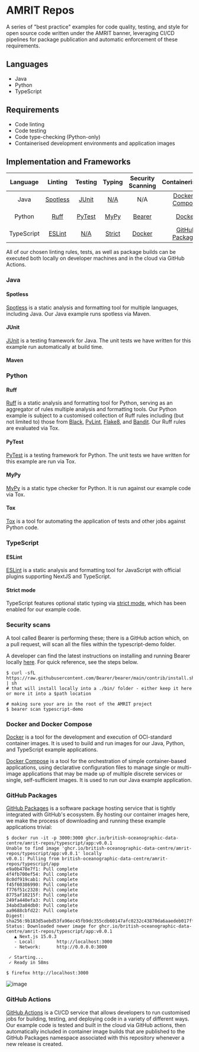 # AMRIT Repos

A series of "best practice" examples for code quality, testing, and style for open source code written under the AMRIT banner, leveraging CI/CD pipelines for package publication and automatic enforcement of these requirements.

## Languages
- Java
- Python
- TypeScript

## Requirements
- Code linting
- Code testing
- Code type-checking (Python-only)
- Containerised development environments and application images

## Implementation and Frameworks
| Language | Linting | Testing | Typing | Security Scanning | Containerisation | Images | CI/CD |
| :------: | :-----: | :-----: | :----: | :---------------: | :--------------: | :----: | :---: |
| Java | [Spotless](https://github.com/search?q=repo%3ABritish-Oceanographic-Data-Centre%2Famrit-repos%20%3CgroupId%3Ecom.diffplug.spotless%3C%2FgroupId%3E&type=code) | [JUnit](https://github.com/British-Oceanographic-Data-Centre/amrit-repos/tree/main/java-demo/src/test) | [N/A](## "Java is a statically typed language.") | N/A | [Docker](https://github.com/British-Oceanographic-Data-Centre/amrit-repos/blob/main/java-demo/Dockerfile) + [Compose](https://github.com/British-Oceanographic-Data-Centre/amrit-repos/blob/main/java-demo/compose.yaml) | [GitHub Packages](https://github.com/British-Oceanographic-Data-Centre/amrit-repos/pkgs/container/amrit-repos%2Fjava%2Fapp) | [GitHub Actions](https://github.com/search?q=repo%3ABritish-Oceanographic-Data-Centre%2Famrit-repos+path%3A.github%2Fworkflows%2Fjava-*.yml+&type=code) |
| Python | [Ruff](https://github.com/search?q=repo%3ABritish-Oceanographic-Data-Centre%2Famrit-repos%20%5Btool.ruff%5D&type=code) | [PyTest](https://github.com/British-Oceanographic-Data-Centre/amrit-repos/blob/main/example-python/tests/test_main.py) | [MyPy](https://github.com/search?q=repo%3ABritish-Oceanographic-Data-Centre%2Famrit-repos%20%5Btestenv%3Atype%5D&type=code) | [Bearer](https://docs.bearer.com/) | [Docker](https://github.com/British-Oceanographic-Data-Centre/amrit-repos/blob/main/example-python/Dockerfile) | [GitHub Packages](https://github.com/British-Oceanographic-Data-Centre/amrit-repos/pkgs/container/amrit-repos%2Fpython%2Fapp) | [GitHub Actions](https://github.com/search?q=repo%3ABritish-Oceanographic-Data-Centre%2Famrit-repos+path%3A.github%2Fworkflows%2Fpython-*.yaml+&type=code) |
| TypeScript | [ESLint](https://github.com/British-Oceanographic-Data-Centre/amrit-repos/blob/main/typescript-demo/.eslintrc.json) | [N/A](## "In future, we expect to use front-end testing frameworks such as Cypress.") | [Strict](https://github.com/search?q=repo%3ABritish-Oceanographic-Data-Centre%2Famrit-repos+path%3Atypescript-demo%2Ftsconfig.json+%22strict%22%3A+&type=code) | [Docker](https://github.com/British-Oceanographic-Data-Centre/amrit-repos/blob/main/typescript-demo/Dockerfile) | [GitHub Packages](https://github.com/British-Oceanographic-Data-Centre/amrit-repos/pkgs/container/amrit-repos%2Ftypescript%2Fapp) | [GitHub Actions](https://github.com/search?q=repo%3ABritish-Oceanographic-Data-Centre%2Famrit-repos+path%3A.github%2Fworkflows%2Fts-*.yml&type=code) |

All of our chosen linting rules, tests, as well as package builds can be executed both locally on developer machines and in the cloud via GitHub Actions.

### Java
#### Spotless
[Spotless](https://github.com/diffplug/spotless) is a static analysis and formatting tool for multiple languages, including Java. Our Java example runs spotless via Maven.

#### JUnit
[JUnit](https://junit.org/) is a testing framework for Java. The unit tests we have written for this example run automatically at build time.


#### Maven

### Python
#### Ruff
[Ruff](https://github.com/astral-sh/ruff) is a static analysis and formatting tool for Python, serving as an aggregator of rules multiple analysis and formatting tools. Our Python example is subject to a customised collection of Ruff rules including (but not limited to) those from [Black](https://black.readthedocs.io/en/stable/), [PyLint](https://pylint.readthedocs.io/en/latest/), [Flake8](https://github.com/pycqa/flake8), and [Bandit](https://github.com/PyCQA/bandit). Our Ruff rules are evaluated via Tox.

#### PyTest
[PyTest](https://docs.pytest.org/en/stable/) is a testing framework for Python. The unit tests we have written for this example are run via Tox.

#### MyPy
[MyPy](https://github.com/python/mypy) is a static type checker for Python. It is run against our example code via Tox.

#### Tox
[Tox](https://tox.wiki/en/4.23.2/) is a tool for automating the application of tests and other jobs against Python code.

### TypeScript
#### ESLint
[ESLint](https://eslint.org/) is a static analysis and formatting tool for JavaScript with official plugins supporting NextJS and TypeScript.

#### Strict mode
TypeScript features optional static typing via [strict mode](https://www.typescriptlang.org/tsconfig/#strict), which has been enabled for our example code.

### Security scans
A tool called Bearer is performing these; there is a GitHub action which, on a pull request, will scan all the files within the typescript-demo folder. 

A developer can find the latest instructions on installing and running Bearer locally [here](https://docs.bearer.com/reference/installation/). 
For quick reference, see the steps below.
```shell
$ curl -sfL https://raw.githubusercontent.com/Bearer/bearer/main/contrib/install.sh | sh
# that will install locally into a ./bin/ folder - either keep it here or more it into a $path location 
```

```shell
# making sure your are in the root of the AMRIT project
$ bearer scan typescript-demo
```
### Docker and Docker Compose
[Docker](https://www.docker.com/) is a tool for the development and execution of OCI-standard container images. It is used to build and run images for our Java, Python, and TypeScript example applications.

[Docker Compose](https://docs.docker.com/compose/) is a tool for the orchestration of simple container-based applications, using declarative configuration files to manage single or multi-image applications that may be made up of multiple discrete services or single, self-sufficient images. It is used to run our Java example application.

### GitHub Packages
[GitHub Packages](https://docs.github.com/en/packages/learn-github-packages/introduction-to-github-packages) is a software package hosting service that is tightly integrated with GitHub's ecosystem. By hosting our container images here, we make the process of downloading and running these example applications trivial:
```console
$ docker run -it -p 3000:3000 ghcr.io/british-oceanographic-data-centre/amrit-repos/typescript/app:v0.0.1
Unable to find image 'ghcr.io/british-oceanographic-data-centre/amrit-repos/typescript/app:v0.0.1' locally
v0.0.1: Pulling from british-oceanographic-data-centre/amrit-repos/typescript/app
e9a0b478e7f1: Pull complete 
4f4fb700ef54: Pull complete 
8c0df919cab1: Pull complete 
f45f60386990: Pull complete 
f776f51c2328: Pull complete 
8775af10215f: Pull complete 
249fa440efa3: Pull complete 
34abd3a84db0: Pull complete 
aa9688cbfd22: Pull complete 
Digest: sha256:9b183d5aebd53fa96ec45fb9dc355cdb60147afc0232c43870da6aaedeb017ff
Status: Downloaded newer image for ghcr.io/british-oceanographic-data-centre/amrit-repos/typescript/app:v0.0.1
   ▲ Next.js 15.0.3
   - Local:        http://localhost:3000
   - Network:      http://0.0.0.0:3000

 ✓ Starting...
 ✓ Ready in 58ms
```
```console
$ firefox http://localhost:3000
```
![image](https://github.com/user-attachments/assets/87cdc725-f981-400b-ad86-e8351fb2af2d)


### GitHub Actions
[GitHub Actions](https://github.com/features/actions) is a CI/CD service that allows developers to run customised jobs for building, testing, and deploying code in a variety of different ways. Our example code is tested and built in the cloud via GitHub actions, then automatically included in container image builds that are published to the GitHub Packages namespace associated with this repository whenever a new release is created.
